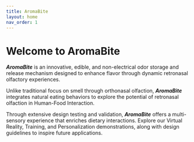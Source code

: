 ```yaml
---
title: AromaBite
layout: home
nav_order: 1
---
```


# Welcome to **AromaBite**

***AromaBite*** is an innovative, edible, and non-electrical odor storage and release mechanism designed to enhance flavor through dynamic retronasal olfactory experiences. 

Unlike traditional focus on smell through orthonasal olfaction, ***AromaBite*** integrates natural eating behaviors to explore the potential of retronasal olfaction in Human-Food Interaction. 

Through extensive design testing and validation, ***AromaBite*** offers a multi-sensory experience that enriches dietary interactions. Explore our Virtual Reality, Training, and Personalization demonstrations, along with design guidelines to inspire future applications.
